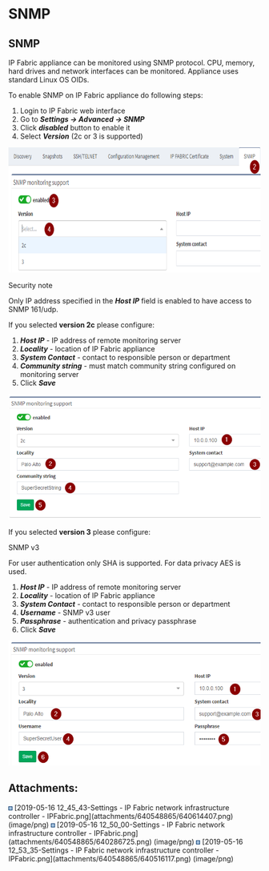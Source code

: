 # SNMP

## SNMP

IP Fabric appliance can be monitored using SNMP protocol. CPU, memory,
hard drives and network interfaces can be monitored. Appliance uses
standard Linux OS OIDs.

To enable SNMP on IP Fabric appliance do following steps:

1.  Login to IP Fabric web interface
2.  Go to ***Settings → Advanced → SNMP***
3.  Click ***disabled*** button to enable it
4.  Select ***Version*** (2c or 3 is supported)

<img src="attachments/640548865/640614407.png?height=250" loading="lazy" data-image-src="attachments/640548865/640614407.png" data-unresolved-comment-count="0" data-linked-resource-id="640614407" data-linked-resource-version="1" data-linked-resource-type="attachment" data-linked-resource-default-alias="2019-05-16 12_45_43-Settings - IP Fabric network infrastructure controller - IPFabric.png" data-base-url="https://ipfabric.atlassian.net/wiki" data-linked-resource-content-type="image/png" data-linked-resource-container-id="640548865" data-linked-resource-container-version="1" data-media-id="788057b4-6bcb-4004-acfe-6fe315357e67" data-media-type="file" height="250" />

  

<div>

Security note

<div>

Only IP address specified in the ***Host IP*** field is enabled to have
access to SNMP 161/udp.

</div>

</div>

If you selected **version 2c** please configure:

1.  ***Host IP*** - IP address of remote monitoring server
2.  ***Locality*** - location of IP Fabric appliance
3.  ***System Contact*** - contact to responsible person or department
4.  ***Community string*** - must match community string configured on
    monitoring server
5.  Click ***Save***

<img src="attachments/640548865/640286725.png?height=250" loading="lazy" data-image-src="attachments/640548865/640286725.png" data-unresolved-comment-count="0" data-linked-resource-id="640286725" data-linked-resource-version="1" data-linked-resource-type="attachment" data-linked-resource-default-alias="2019-05-16 12_50_00-Settings - IP Fabric network infrastructure controller - IPFabric.png" data-base-url="https://ipfabric.atlassian.net/wiki" data-linked-resource-content-type="image/png" data-linked-resource-container-id="640548865" data-linked-resource-container-version="1" data-media-id="61f73335-a7cd-4989-b7f2-bbdab076e9b9" data-media-type="file" height="250" />

If you selected **version 3** please configure:

<div>

SNMP v3

<div>

For user authentication only SHA is supported. For data privacy AES is
used.

</div>

</div>

1.  ***Host IP*** - IP address of remote monitoring server
2.  ***Locality*** - location of IP Fabric appliance
3.  ***System Contact*** - contact to responsible person or department
4.  ***Username*** - SNMP v3 user
5.  ***Passphrase*** - authentication and privacy passphrase
6.  Click ***Save***

<img src="attachments/640548865/640516117.png?height=250" loading="lazy" data-image-src="attachments/640548865/640516117.png" data-unresolved-comment-count="0" data-linked-resource-id="640516117" data-linked-resource-version="1" data-linked-resource-type="attachment" data-linked-resource-default-alias="2019-05-16 12_53_35-Settings - IP Fabric network infrastructure controller - IPFabric.png" data-base-url="https://ipfabric.atlassian.net/wiki" data-linked-resource-content-type="image/png" data-linked-resource-container-id="640548865" data-linked-resource-container-version="1" data-media-id="797b00fd-e355-4519-9035-e196088c1931" data-media-type="file" height="250" />

  

<div class="pageSectionHeader">

## Attachments:

</div>

<div class="greybox" align="left">

<img src="images/icons/bullet_blue.gif" width="8" height="8" />
[2019-05-16 12_45_43-Settings - IP Fabric network infrastructure
controller - IPFabric.png](attachments/640548865/640614407.png)
(image/png)  
<img src="images/icons/bullet_blue.gif" width="8" height="8" />
[2019-05-16 12_50_00-Settings - IP Fabric network infrastructure
controller - IPFabric.png](attachments/640548865/640286725.png)
(image/png)  
<img src="images/icons/bullet_blue.gif" width="8" height="8" />
[2019-05-16 12_53_35-Settings - IP Fabric network infrastructure
controller - IPFabric.png](attachments/640548865/640516117.png)
(image/png)  

</div>
